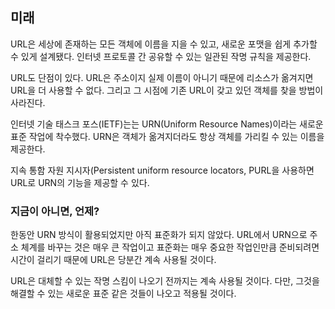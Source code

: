 ## 미래
URL은 세상에 존재하는 모든 객체에 이름을 지을 수 있고, 새로운 포맷을 쉽게 추가할 수 있게 설계됐다. 인터넷 프로토콜 간 공유할 수 있는 일관된 작명 규칙을 제공한다.

URL도 단점이 있다. URL은 주소이지 실제 이름이 아니기 때문에 리소스가 옮겨지면 URL을 더 사용할 수 없다. 그리고 그 시점에 기존 URL이 갖고 있던 객체를 찾을 방법이 사라진다. 

인터넷 기술 태스크 포스(IETF)는는 URN(Uniform Resource Names)이라는 새로운 표준 작업에 착수했다. URN은 객체가 옮겨지더라도 항상 객체를 가리킬 수 있는 이름을 제공한다. 

지속 통함 자원 지시자(Persistent uniform resource locators, PURL을 사용하면 URL로 URN의 기능을 제공할 수 있다.

### 지금이 아니면, 언제?
한동안 URN 방식이 활용되었지만 아직 표준화가 되지 않았다. URL에서 URN으로 주소 체계를 바꾸는 것은 매우 큰 작업이고 표준화는 매우 중요한 작업인만큼 준비되려면 시간이 걸리기 때문에 URL은 당분간 계속 사용될 것이다.

URL은 대체할 수 있는 작명 스킴이 나오기 전까지는 계속 사용될 것이다. 다만, 그것을 해결할 수 있는 새로운 표준 같은 것들이 나오고 적용될 것이다. 